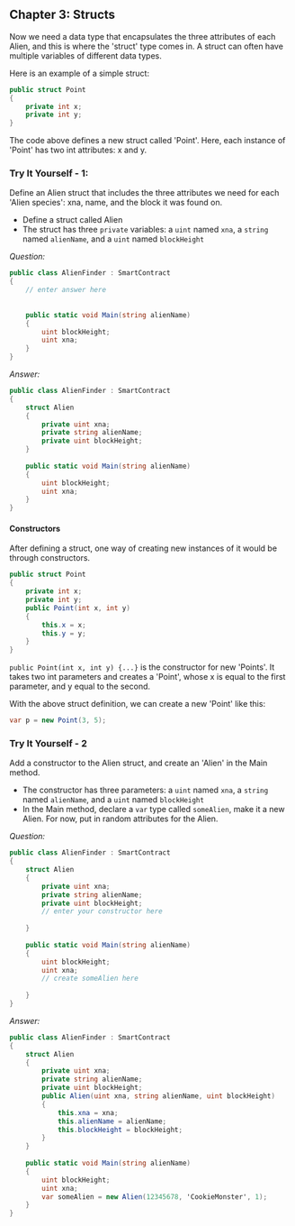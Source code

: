 ## Chapter 3: Structs

Now we need a data type that encapsulates the three attributes of each Alien, and this is where the 'struct' type comes in. A struct can often have multiple variables of different data types. 

Here is an example of a simple struct: 

```c#
public struct Point
{
    private int x;
    private int y;
}
```

The code above defines a new struct called 'Point'. Here, each instance of 'Point' has two int attributes: x and y. 

### Try It Yourself - 1: 

Define an Alien struct that includes the three attributes we need for each 'Alien species': xna, name, and the block it was found on. 

- Define a struct called Alien
- The struct has three `private` variables: a `uint` named `xna`, a `string` named `alienName`, and a `uint` named `blockHeight`


*Question:*

```c#
public class AlienFinder : SmartContract
{
	// enter answer here
	
	
    public static void Main(string alienName)
    {
        uint blockHeight;
        uint xna; 
    }
}
```

*Answer:*

```c#
public class AlienFinder : SmartContract
{
    struct Alien
    {
        private uint xna;
        private string alienName;
        private uint blockHeight;
    }
     
    public static void Main(string alienName)
    {
        uint blockHeight;
        uint xna; 
    }
}
```



#### Constructors

After defining a struct, one way of creating new instances of it would be through constructors. 


```c#
public struct Point
{
    private int x;
    private int y;
    public Point(int x, int y)
    {
        this.x = x;
        this.y = y;
    }
}
```

`public Point(int x, int y) {...}` is the constructor for new 'Points'. It takes two int parameters and creates a 'Point', whose x is equal to the first parameter, and y equal to the second. 

With the above struct definition, we can create a new 'Point' like this: 

```c#
var p = new Point(3, 5);
```


### Try It Yourself - 2

Add a constructor to the Alien struct, and create an 'Alien' in the Main method. 

- The constructor has three parameters: a `uint` named `xna`, a `string` named `alienName`, and a `uint` named `blockHeight`
- In the Main method, declare a `var` type called `someAlien`, make it a new Alien. For now, put in random attributes for the Alien. 

*Question:*

```c#
public class AlienFinder : SmartContract
{
    struct Alien
    {
        private uint xna;
        private string alienName;
        private uint blockHeight;
        // enter your constructor here
        
    }
     
    public static void Main(string alienName)
    {
        uint blockHeight;
        uint xna; 
        // create someAlien here
        
    }
}
```

*Answer:*

```c#
public class AlienFinder : SmartContract
{
    struct Alien
    {
        private uint xna;
        private string alienName;
        private uint blockHeight;
        public Alien(uint xna, string alienName, uint blockHeight) 
        {
            this.xna = xna; 
            this.alienName = alienName;
            this.blockHeight = blockHeight;
        }
    }
     
    public static void Main(string alienName)
    {
        uint blockHeight;
        uint xna; 
        var someAlien = new Alien(12345678, 'CookieMonster', 1);
    }
}
```


